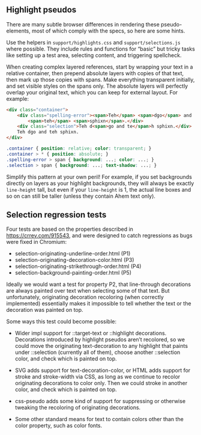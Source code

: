 ## Highlight pseudos

There are many subtle browser differences in rendering these pseudo-elements,
most of which comply with the specs, so here are some hints.

Use the helpers in `support/highlights.css` and `support/selections.js` where
possible. They include rules and functions for “basic” but tricky tasks like
setting up a test area, selecting content, and triggering spellcheck.

When creating complex layered references, start by wrapping your text in a
relative container, then prepend absolute layers with copies of that text, then
mark up those copies with spans. Make everything transparent initially, and set
visible styles on the spans only. The absolute layers will perfectly overlap
your original text, which you can keep for external layout. For example:

```html
<div class="container">
    <div class="spelling-error"><span>Teh</span> <span>dgo</span> and
        <span>teh</span> <span>sphixn</span>.</div>
    <div class="selection">Teh d<span>go and te</span>h sphixn.</div>
    Teh dgo and teh sphixn.
</div>
```
```css
.container { position: relative; color: transparent; }
.container > * { position: absolute; }
.spelling-error > span { background: ...; color: ...; }
.selection > span { background: ...; text-shadow: ...; }
```

Simplify this pattern at your own peril! For example, if you set backgrounds
directly on layers as your highlight backgrounds, they will always be exactly
`line-height` tall, but even if your `line-height` is 1, the actual line boxes
and so on can still be taller (unless they contain Ahem text only).


## Selection regression tests

Four tests are based on the properties described in <https://crrev.com/915543>,
and were designed to catch regressions as bugs were fixed in Chromium:

*   selection-originating-underline-order.html (P1)
*   selection-originating-decoration-color.html (P3)
*   selection-originating-strikethrough-order.html (P4)
*   selection-background-painting-order.html (P5)

Ideally we would want a test for property P2, that line-through decorations are
always painted over text when selecting some of that text. But unfortunately,
originating decoration recoloring (when correctly implemented) essentially makes
it impossible to tell whether the text or the decoration was painted on top.

Some ways this test could become possible:

*   Wider impl support for ::target-text or ::highlight decorations.
    Decorations introduced by highlight pseudos aren’t recolored, so
    we could move the originating text-decoration to any highlight
    that paints under ::selection (currently all of them), choose
    another ::selection color, and check which is painted on top.

*   SVG adds support for text-decoration-color, or HTML adds support
    for stroke and stroke-width via CSS, as long as we continue to
    recolor originating decorations to color only. Then we could
    stroke in another color, and check which is painted on top.

*   css-pseudo adds some kind of support for suppressing or otherwise
    tweaking the recoloring of originating decorations.

*   Some other standard means for text to contain colors other than
    the color property, such as color fonts.
